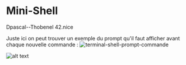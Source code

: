 # Mini-Shell
 Dpascal--Thobenel 42.nice

Juste ici on peut trouver un exemple du prompt qu'il faut afficher avant chaque nouvelle commande :
![terminal-shell-prompt-commande](https://github.com/user-attachments/assets/0b1883eb-6fed-41c2-91b1-8842fb6fa066)

![alt text](https://file%2B.vscode-resource.vscode-cdn.net/Users/benelgorch/Documents/GitHub/Mini-Shell/Diagramme%20minishell.drawio.png?version%3D1733591610027)